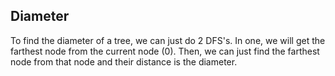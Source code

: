 ## Diameter
To find the diameter of a tree, we can just do 2 DFS's. In one, we will get the farthest node from the current node (0). Then, we can just find the farthest node from that node and their distance is the diameter.
